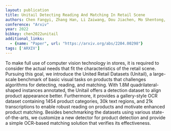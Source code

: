 ```yaml
---
layout: publication
title: Unitail Detecting Reading And Matching In Retail Scene
authors: Chen Fangyi, Zhang Han, Li Zaiwang, Dou Jiachen, Mo Shentong, Chen Hao, Zhang Yongxin, Ahmed Uzair, Zhu Chenchen, Savvides Marios
conference: "Arxiv"
year: 2022
bibkey: chen2022unitail
additional_links:
  - {name: "Paper", url: "https://arxiv.org/abs/2204.00298"}
tags: ['ARXIV']
---
```

<p>To make full use of computer vision technology in stores, it is
required to consider the actual needs that fit the characteristics of
the retail scene. Pursuing this goal, we introduce the United Retail
Datasets (Unitail), a large-scale benchmark of basic visual tasks on
products that challenges algorithms for detecting, reading, and
matching. With 1.8M quadrilateral-shaped instances annotated, the
Unitail offers a detection dataset to align product appearance better.
Furthermore, it provides a gallery-style OCR dataset containing 1454
product categories, 30k text regions, and 21k transcriptions to enable
robust reading on products and motivate enhanced product matching.
Besides benchmarking the datasets using various state-of-the-arts, we
customize a new detector for product detection and provide a simple
OCR-based matching solution that verifies its effectiveness.</p>
